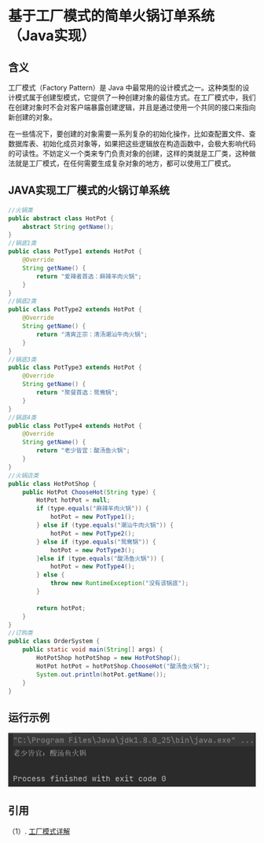 # 基于工厂模式的简单火锅订单系统（Java实现）

## 含义
工厂模式（Factory Pattern）是 Java 中最常用的设计模式之一。这种类型的设计模式属于创建型模式，它提供了一种创建对象的最佳方式。在工厂模式中，我们在创建对象时不会对客户端暴露创建逻辑，并且是通过使用一个共同的接口来指向新创建的对象。

在一些情况下，要创建的对象需要一系列复杂的初始化操作，比如查配置文件、查数据库表、初始化成员对象等，如果把这些逻辑放在构造函数中，会极大影响代码的可读性。不妨定义一个类来专门负责对象的创建，这样的类就是工厂类，这种做法就是工厂模式，在任何需要生成复杂对象的地方，都可以使用工厂模式。

## JAVA实现工厂模式的火锅订单系统
```java
//火锅类
public abstract class HotPot {
    abstract String getName();
}
//锅底1类
public class PotType1 extends HotPot {
    @Override
    String getName() {
        return "爱辣者首选：麻辣羊肉火锅";
    }
}
//锅底2类
public class PotType2 extends HotPot {
    @Override
    String getName() {
        return "清爽正宗：清汤潮汕牛肉火锅";
    }
}
//锅底3类
public class PotType3 extends HotPot {
    @Override
    String getName() {
        return "聚餐首选：鸳鸯锅";
    }
}
//锅底4类
public class PotType4 extends HotPot {
    @Override
    String getName() {
        return "老少皆宜：酸汤鱼火锅";
    }
}
//火锅店类
public class HotPotShop {
    public HotPot ChooseHot(String type) {
        HotPot hotPot = null;
        if (type.equals("麻辣羊肉火锅")) {
            hotPot = new PotType1();
        } else if (type.equals("潮汕牛肉火锅")) {
            hotPot = new PotType2();
        } else if (type.equals("鸳鸯锅")) {
            hotPot = new PotType3();
        }else if (type.equals("酸汤鱼火锅")) {
            hotPot = new PotType4();
        } else {
            throw new RuntimeException("没有该锅底");
        }

        return hotPot;
    }
}
//订购类
public class OrderSystem {
    public static void main(String[] args) {
        HotPotShop hotPotShop = new HotPotShop();
        HotPot hotPot = hotPotShop.ChooseHot("酸汤鱼火锅");
        System.out.println(hotPot.getName());
    }
}

```

## 运行示例
![photo_1](./实验结果.png)


## 引用
（1）. [工厂模式详解](https://blog.csdn.net/qq_31960623/article/details/117198355)